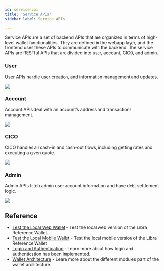 ```yaml
---
id: service-api
title: 'Service APIs'
sidebar_label: Service APIs

---
```




Service APIs are a set of backend APIs that are organized in terms of high-level wallet functionalities. They are defined in the webapp layer, and the frontend uses these APIs to communicate with the backend. The service APIs are RESTful APIs that are divided into user, account, CICO, and admin. 

### User

User APIs handle user creation, and information management and updates. 

![](/img/docs/service-api-user.svg)

### Account

Account APIs deal with an account’s address and transactions management. 

![](/img/docs/service-api-account.svg)

### CICO

CICO handles all cash-in and cash-out flows, including getting rates and executing a given quote.

![](/img/docs/service-api-cico.svg)

### Admin

Admin APIs fetch admin user account information and have debt settlement logic. 

![](/img/docs/service-api-admin.svg)



## Reference

* [Test the Local Web Wallet](try-local-web-wallet.md) - Test the local web version of the Libra Reference Wallet.
* [Test the Local Mobile Wallet](try-local-mobile-wallet.md) - Test the local mobile version of the Libra Reference Wallet
* [Login and Authentication](login-and-auth.md) - Learn more about how login and authentication has been implemented. 
* [Wallet Architecture](wallet-arch.md) - Learn more about the different modules part of the wallet architecture.